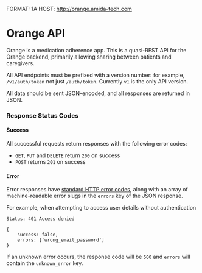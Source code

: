 FORMAT: 1A
HOST: http://orange.amida-tech.com

# Orange API

Orange is a medication adherence app. This is a quasi-REST API for the Orange
backend, primarily allowing sharing between patients and caregivers.

All API endpoints must be prefixed with a version number: for example,
`/v1/auth/token` not just `/auth/token`. Currently `v1` is the only API version.

All data should be sent JSON-encoded, and all responses are returned in JSON.

### Response Status Codes
#### Success
All successful requests return responses with the following error codes:
 - `GET`, `PUT` and `DELETE` return `200` on success
 - `POST` returns `201` on success

#### Error
Error responses have [standard HTTP error codes](http://www.restapitutorial.com/httpstatuscodes.html),
along with an array of machine-readable error slugs in the `errors` key of the JSON response.

For example, when attempting to access user details without authentication

    Status: 401 Access denied

<!-- seperate -->

    {
        success: false,
        errors: ['wrong_email_password']
    }

If an unknown error occurs, the response code will be `500` and `errors` will
contain the `unknown_error` key.


